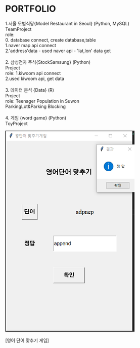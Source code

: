 # PORTFOLIO


1.서울 모범식당{Model Restaurant in Seoul} (Python, MySQL) <br>
  TeamProject<br>
  role:<br>
        0. database connect, create database,table<br>
        1.naver map api connect<br>
        2.'address'data - used naver api - 'lat,lon' data get<br>
        <br>
 2. 삼성전자 주식{StockSamsung} (Python)<br> 
  Project<br>
  role: 1.kiwoom api connect<br> 
        2.used kiwoom api, get data<br> 
        <br>
 3. 데이터 분석 {Data} (R)<br>
  Project<br>
  role: Teenager Population in Suwon<br>
        ParkingLot&Parking Blocking<br>
     <br>
 4. 게임 {word game} (Python)<br>
  ToyProject<br>
  <div>
  <a href="https://github.com/kiarnel/PORTFOLIO/blob/main/ToyProject/word%20Game/WordGame.png"><img src="https://github.com/kiarnel/PORTFOLIO/blob/main/ToyProject/word%20Game/WordGame.png" alt=WordGame></a>
   </div>
    <p>[영어 단어 맞추기 게임]</p>
 
  
        
        
        
